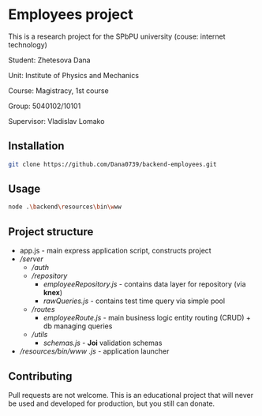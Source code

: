 # Employees project

This is a research project for the SPbPU university (couse: internet technology)

Student: Zhetesova Dana

Unit: Institute of Physics and Mechanics

Course: Magistracy, 1st course

Group: 5040102/10101

Supervisor: Vladislav Lomako

## Installation
```bash
git clone https://github.com/Dana0739/backend-employees.git
```

## Usage
```bash
node .\backend\resources\bin\www
```

## Project structure
+ app.js - main express application script, constructs project
+ */server*
  + */auth*
  + */repository*
    + *employeeRepository.js* - contains data layer for repository (via **knex**)
    + *rawQueries.js* - contains test time query via simple pool
  + */routes*
    + *employeeRoute.js* - main business logic entity routing (CRUD) + db managing queries
  + */utils*
    + *schemas.js* - **Joi** validation schemas
+ */resources/bin/www .js* - application launcher

## Contributing
Pull requests are not welcome. This is an educational project that will never be used and developed for production, but you still can donate.
